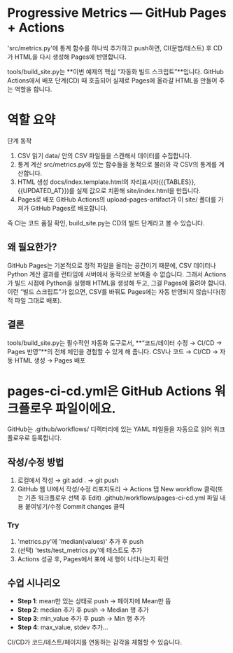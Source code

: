# Progressive Metrics — GitHub Pages + Actions

'src/metrics.py'에 통계 함수를 하나씩 추가하고 push하면,
CI(문법/테스트) 후 CD가 HTML을 다시 생성해 Pages에 반영합니다.

tools/build_site.py는 **이번 예제의 핵심 “자동화 빌드 스크립트”**입니다. GitHub Actions에서 배포 단계(CD) 때 호출되어 실제로 Pages에 올라갈 HTML을 만들어 주는 역할을 합니다.

# 역할 요약
단계	            동작
1. CSV 읽기	        data/ 안의 CSV 파일들을 스캔해서 데이터를 수집합니다.
2. 통계 계산	    src/metrics.py에 있는 함수들을 동적으로 불러와 각 CSV의 통계를 계산합니다.
3. HTML 생성	    docs/index.template.html의 자리표시자({{TABLES}}, {{UPDATED_AT}})를 실제 값으로 치환해 site/index.html을 만듭니다.
4. Pages로 배포	    GitHub Actions의 upload-pages-artifact가 이 site/ 폴더를 가져가 GitHub Pages로 배포합니다.

즉 CI는 코드 품질 확인, build_site.py는 CD의 빌드 단계라고 볼 수 있습니다.

## 왜 필요한가?
GitHub Pages는 기본적으로 정적 파일을 올리는 공간이기 때문에,
CSV 데이터나 Python 계산 결과를 런타임에 서버에서 동적으로 보여줄 수 없습니다.
그래서 Actions가 빌드 시점에 Python을 실행해 HTML을 생성해 두고, 그걸 Pages에 올려야 합니다.
이런 “빌드 스크립트”가 없으면, CSV를 바꿔도 Pages에는 자동 반영되지 않습니다(정적 파일 그대로 배포).

## 결론
tools/build_site.py는 필수적인 자동화 도구로서,
**“코드/데이터 수정 → CI/CD → Pages 반영”**의 전체 체인을 경험할 수 있게 해 줍니다.
CSV나 코드 → CI/CD → 자동 HTML 생성 → Pages 배포

# pages-ci-cd.yml은 GitHub Actions 워크플로우 파일이에요.
GitHub는 .github/workflows/ 디렉터리에 있는 YAML 파일들을 자동으로 읽어 워크플로우로 등록합니다.
## 작성/수정 방법
1) 로컬에서 작성 → git add . → git push
2) GitHub 웹 UI에서 작성/수정
   리포지토리 → Actions 탭
   New workflow 클릭(또는 기존 워크플로우 선택 후 Edit)
   .github/workflows/pages-ci-cd.yml 파일 내용 붙여넣기/수정
   Commit changes 클릭

### Try
1) 'metrics.py'에 'median(values)' 추가 후 push  
2) (선택) 'tests/test_metrics.py'에 테스트도 추가  
3) Actions 성공 후, Pages에서 표에 새 행이 나타나는지 확인

## 수업 시나리오
- **Step 1**: mean만 있는 상태로 push → 페이지에 Mean만 뜸
- **Step 2**: median 추가 후 push → Median 행 추가
- **Step 3**: min_value 추가 후 push → Min 행 추가
- **Step 4**: max_value, stdev 추가…

CI/CD가 코드/테스트/페이지를 연동하는 감각을 체험할 수 있습니다.

